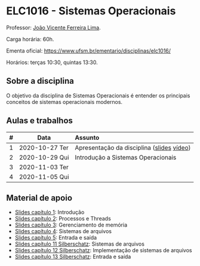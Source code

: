 # ELC1016 - Sistemas Operacionais

Professor: [João Vicente Ferreira Lima](http://www.inf.ufsm.br/~jvlima).

Carga horária: 60h.

Ementa oficial: https://www.ufsm.br/ementario/disciplinas/elc1016/

Horários: terças 10:30, quintas 13:30.

## Sobre a disciplina

O objetivo da disciplina de Sistemas Operacionais é entender os principais conceitos de sistemas operacionais modernos.

## Aulas e trabalhos

|  # | Data             | Assunto          |
|---:|------------------|:-----------------|
|  1 | 2020-10-27 Ter   | Apresentação da disciplina ([slides](https://docs.google.com/presentation/d/1B6gwQ2h22Dl3I2bYY4zFY8JV4z8batjURPjUjsYTaHU/edit?usp=sharing) [vídeo](https://youtu.be/c1Ab_YXKn00))   |
|  2 | 2020-10-29 Qui   | Introdução a Sistemas Operacionais |
|  3 | 2020-11-03 Ter   |   |
|  4 | 2020-11-05 Qui   |   |


## Material de apoio

- [Slides capítulo 1](https://drive.google.com/file/d/1BQPPeJmC0gmnA5f-5WTr5sE5s3Sq8nUt/view?usp=sharing): Introdução
- [Slides capítulo 2](https://drive.google.com/file/d/1KoKli1WBU3kgKEERlRAZzZ_XNDRqa5BH/view?usp=sharing): Processos e Threads
- [Slides capítulo 3](https://drive.google.com/file/d/1iSH2DhJNBZ_tV6JtFrHQS4n3s3vFKHyL/view?usp=sharing): Gerenciamento de memória
- [Slides capítulo 4](https://drive.google.com/file/d/1XmX95IFH7D4HWaguTZauQpNFryhk-lqA/view?usp=sharing): Sistemas de arquivos
- [Slides capítulo 5](https://drive.google.com/file/d/1RPJk9OhxFDr_X3qtJ9AjnYETPCwzgXCP/view?usp=sharing): Entrada e saída
- [Slides capítulo 11 Silberschatz](https://drive.google.com/file/d/1udKscXJOB5hMDhqYBYy1foB5Yioyru-b/view?usp=sharing): Sistemas de arquivos
- [Slides capítulo 12 Silberschatz](https://drive.google.com/file/d/1vL4Imp_ft9uRjMJJoHqGIck_3FbniFjo/view?usp=sharing): Implementação de sistemas de arquivos
- [Slides capítulo 13 Silberschatz](https://drive.google.com/file/d/1qzw-pBHNdu0yEqV4txA9hibB5XwfU7Ar/view?usp=sharing): Entrada e saída